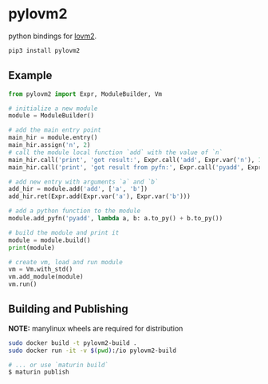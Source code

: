 # pylovm2

python bindings for [lovm2](https://github.com/lausek/lovm2).

``` bash
pip3 install pylovm2
```

## Example

``` python
from pylovm2 import Expr, ModuleBuilder, Vm

# initialize a new module
module = ModuleBuilder()

# add the main entry point
main_hir = module.entry()
main_hir.assign('n', 2)
# call the module local function `add` with the value of `n`
main_hir.call('print', 'got result:', Expr.call('add', Expr.var('n'), 1), '\n')
main_hir.call('print', 'got result from pyfn:', Expr.call('pyadd', Expr.var('n'), 1), '\n')

# add new entry with arguments `a` and `b`
add_hir = module.add('add', ['a', 'b'])
add_hir.ret(Expr.add(Expr.var('a'), Expr.var('b')))

# add a python function to the module
module.add_pyfn('pyadd', lambda a, b: a.to_py() + b.to_py())

# build the module and print it
module = module.build()
print(module)

# create vm, load and run module
vm = Vm.with_std()
vm.add_module(module)
vm.run()
```

## Building and Publishing

**NOTE:** manylinux wheels are required for distribution

``` bash
sudo docker build -t pylovm2-build .
sudo docker run -it -v $(pwd):/io pylovm2-build

# ... or use `maturin build`
$ maturin publish
```
